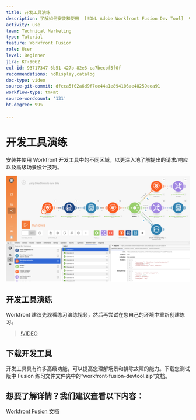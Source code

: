 ```yaml
---
title: 开发工具演练
description: 了解如何安装和使用  [!DNL Adobe Workfront Fusion Dev Tool]  中的不同区域，更深入地了解高级场景设计技巧。
activity: use
team: Technical Marketing
type: Tutorial
feature: Workfront Fusion
role: User
level: Beginner
jira: KT-9062
exl-id: 93717347-6b51-427b-82e3-ca7becbf5f0f
recommendations: noDisplay,catalog
doc-type: video
source-git-commit: dfcca5f02a6d9f7ee44a1e894106ae48259eea91
workflow-type: tm+mt
source-wordcount: '131'
ht-degree: 99%

---
```


# 开发工具演练

安装并使用 Workfront 开发工具中的不同区域，以更深入地了解提出的请求/响应以及高级场景设计技巧。

![Fusion 场景和开发工具的图像](assets/troubleshooting-and-error-handling-1.png)

## 开发工具演练

Workfront 建议先观看练习演练视频，然后再尝试在您自己的环境中重新创建练习。

>[!VIDEO](https://video.tv.adobe.com/v/335303/?quality=12&learn=on&enablevpops)


## 下载开发工具

开发工具具有许多高级功能，可以提高您理解场景和排除故障的能力。下载您测试版中 Fusion 练习文件文件夹中的“workfront-fusion-devtool.zip”文档。



## 想要了解详情？我们建议查看以下内容：

[Workfront Fusion 文档](https://experienceleague.adobe.com/zh-hans/docs/workfront-fusion/using/get-started-with-fusion/understand-workfront-fusion/workfront-fusion-overview)
